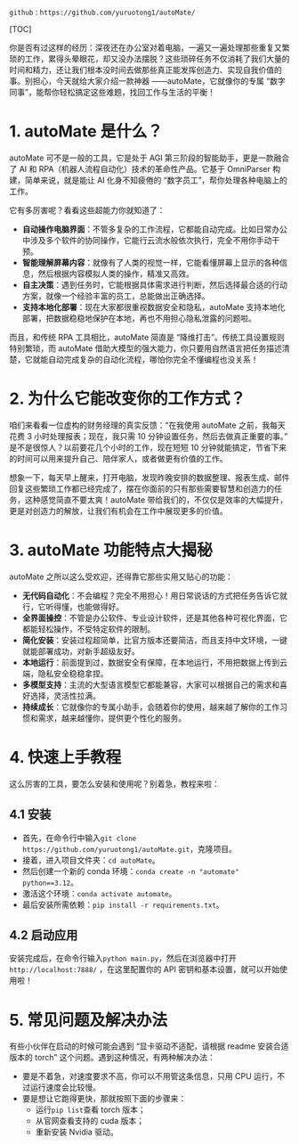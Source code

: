 

```
github：https://github.com/yuruotong1/autoMate/
```

[TOC]

你是否有过这样的经历：深夜还在办公室对着电脑，一遍又一遍处理那些重复又繁琐的工作，累得头晕眼花，却又没办法摆脱？这些琐碎任务不仅消耗了我们大量的时间和精力，还让我们根本没时间去做那些真正能发挥创造力、实现自我价值的事。别担心，今天就给大家介绍一款神器 ——autoMate，它就像你的专属 “数字同事”，能帮你轻松搞定这些难题，找回工作与生活的平衡！

# 1. autoMate 是什么？

autoMate 可不是一般的工具，它是处于 AGI 第三阶段的智能助手，更是一款融合了 AI 和 RPA（机器人流程自动化）技术的革命性产品。它基于 OmniParser 构建，简单来说，就是能让 AI 化身不知疲倦的 “数字员工”，帮你处理各种电脑上的工作。

它有多厉害呢？看看这些超能力你就知道了：

- **自动操作电脑界面**：不管多复杂的工作流程，它都能自动完成。比如日常办公中涉及多个软件的协同操作，它能行云流水般依次执行，完全不用你手动干预。
- **智能理解屏幕内容**：就像有了人类的视觉一样，它能看懂屏幕上显示的各种信息，然后根据内容模拟人类的操作，精准又高效。
- **自主决策**：遇到任务时，它能根据具体需求进行判断，然后选择最合适的行动方案，就像一个经验丰富的员工，总能做出正确选择。
- **支持本地化部署**：现在大家都很重视数据安全和隐私，autoMate 支持本地化部署，把数据稳稳地保护在本地，再也不用担心隐私泄露的问题啦。

而且，和传统 RPA 工具相比，autoMate 简直是 “降维打击”。传统工具设置规则特别繁琐，而 autoMate 借助大模型的强大能力，你只要用自然语言把任务描述清楚，它就能自动完成复杂的自动化流程，哪怕你完全不懂编程也没关系！

# 2. 为什么它能改变你的工作方式？

咱们来看看一位虚构的财务经理的真实反馈：“在我使用 autoMate 之前，我每天花费 3 小时处理报表；现在，我只需 10 分钟设置任务，然后去做真正重要的事。” 是不是很惊人？以前要花几个小时的工作，现在短短 10 分钟就能搞定，节省下来的时间可以用来提升自己、陪伴家人，或者做更有价值的工作。

想象一下，每天早上醒来，打开电脑，发现昨晚安排的数据整理、报表生成、邮件回复这些繁琐工作都已经完成了，摆在你面前的只有那些需要智慧和创造力的任务，这种感觉简直不要太爽！autoMate 带给我们的，不仅仅是效率的大幅提升，更是对创造力的解放，让我们有机会在工作中展现更多的价值。

# 3. autoMate 功能特点大揭秘

autoMate 之所以这么受欢迎，还得靠它那些实用又贴心的功能：

- **无代码自动化**：不会编程？完全不用担心！用日常说话的方式把任务告诉它就行，它听得懂，也能做得好。
- **全界面操控**：不管是办公软件、专业设计软件，还是其他各种可视化界面，它都能轻松操作，不受特定软件的限制。
- **简化安装**：安装过程超简单，比官方版本还要简洁，而且支持中文环境，一键就能部署成功，对新手超级友好。
- **本地运行**：前面提到过，数据安全有保障，在本地运行，不用把数据上传到云端，隐私安全稳稳拿捏。
- **多模型支持**：主流的大型语言模型它都能兼容，大家可以根据自己的需求和喜好选择，灵活性拉满。
- **持续成长**：它就像你的专属小助手，会随着你的使用，越来越了解你的工作习惯和需求，越来越懂你，提供更个性化的服务。

# 4. 快速上手教程

这么厉害的工具，要怎么安装和使用呢？别着急，教程来啦：

## 4.1 安装

- 首先，在命令行中输入`git clone https://github.com/yuruotong1/autoMate.git`，克隆项目。
- 接着，进入项目文件夹：`cd autoMate`。
- 然后创建一个新的 conda 环境：`conda create -n "automate" python==3.12`。
- 激活这个环境：`conda activate automate`。
- 最后安装所需依赖：`pip install -r requirements.txt`。

## 4.2 启动应用

安装完成后，在命令行输入`python main.py`，然后在浏览器中打开`http://localhost:7888/` ，在这里配置你的 API 密钥和基本设置，就可以开始使用啦！

# 5. 常见问题及解决办法

有些小伙伴在启动的时候可能会遇到 “显卡驱动不适配，请根据 readme 安装合适版本的 torch” 这个问题。遇到这种情况，有两种解决办法：

- 要是不着急，对速度要求不高，你可以不用管这条信息，只用 CPU 运行，不过运行速度会比较慢。
- 要是想让它跑得更快，那就按照下面的步骤来：
  - 运行`pip list`查看 torch 版本；
  - 从官网查看支持的 cuda 版本；
  - 重新安装 Nvidia 驱动。











